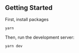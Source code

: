 ## Getting Started

First, install packages
```bash
yarn
```

Then, run the development server:

```bash
yarn dev
```

